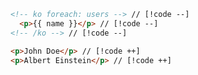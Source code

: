 <!-- prettier-ignore -->
```html
<!-- ko foreach: users --> // [!code --]
  <p>{{ name }}</p> // [!code --]
<!-- /ko --> // [!code --]

<p>John Doe</p> // [!code ++]
<p>Albert Einstein</p> // [!code ++]
```
